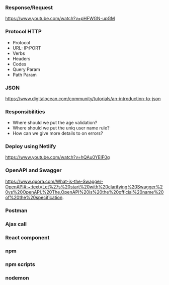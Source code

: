 ### Response/Request
https://www.youtube.com/watch?v=pHFWGN-upGM

### Protocol HTTP
- Protocol
- URL: IP:PORT
- Verbs
- Headers
- Codes
- Query Param
- Path Param

### JSON
https://www.digitalocean.com/community/tutorials/an-introduction-to-json

### Responsibilities
- Where should we put the age validation?
- Where should we put the uniq user name rule?
- How can we give more details to on errors?

### Deploy using Netlify
https://www.youtube.com/watch?v=hQAu0YEIF0g

### OpenAPI and Swagger 
https://www.quora.com/What-is-the-Swagger-OpenAPI#:~:text=Let%27s%20start%20with%20clarifying%20Swagger%20vs%20OpenAPI.%20The,OpenAPI%20is%20the%20official%20name%20of%20the%20specification.

### Postman

### Ajax call

### React component

### npm

### npm scripts

### nodemon